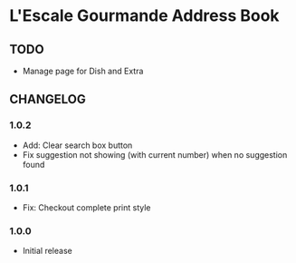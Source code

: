 # L'Escale Gourmande Address Book

## TODO
* Manage page for Dish and Extra

## CHANGELOG

### 1.0.2
* Add: Clear search box button
* Fix suggestion not showing (with current number) when no suggestion found

### 1.0.1
* Fix: Checkout complete print style

### 1.0.0
* Initial release
